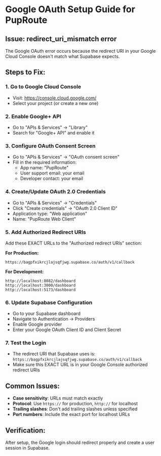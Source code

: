 # Google OAuth Setup Guide for PupRoute

## Issue: redirect_uri_mismatch error

The Google OAuth error occurs because the redirect URI in your Google Cloud Console doesn't match what Supabase expects.

## Steps to Fix:

### 1. Go to Google Cloud Console
- Visit: https://console.cloud.google.com/
- Select your project (or create a new one)

### 2. Enable Google+ API
- Go to "APIs & Services" → "Library"
- Search for "Google+ API" and enable it

### 3. Configure OAuth Consent Screen
- Go to "APIs & Services" → "OAuth consent screen"
- Fill in the required information:
  - App name: "PupRoute"
  - User support email: your email
  - Developer contact: your email

### 4. Create/Update OAuth 2.0 Credentials
- Go to "APIs & Services" → "Credentials"
- Click "Create credentials" → "OAuth 2.0 Client ID"
- Application type: "Web application"
- Name: "PupRoute Web Client"

### 5. Add Authorized Redirect URIs
Add these EXACT URLs to the "Authorized redirect URIs" section:

**For Production:**
```
https://bagpfxikrcjlajsqfjwg.supabase.co/auth/v1/callback
```

**For Development:**
```
http://localhost:8082/dashboard
http://localhost:3000/dashboard
http://localhost:5173/dashboard
```

### 6. Update Supabase Configuration
- Go to your Supabase dashboard
- Navigate to Authentication → Providers
- Enable Google provider
- Enter your Google OAuth Client ID and Client Secret

### 7. Test the Login
- The redirect URI that Supabase uses is: `https://bagpfxikrcjlajsqfjwg.supabase.co/auth/v1/callback`
- Make sure this EXACT URL is in your Google Console authorized redirect URIs

## Common Issues:
- **Case sensitivity**: URLs must match exactly
- **Protocol**: Use `https://` for production, `http://` for localhost
- **Trailing slashes**: Don't add trailing slashes unless specified
- **Port numbers**: Include the exact port for localhost URLs

## Verification:
After setup, the Google login should redirect properly and create a user session in Supabase.
